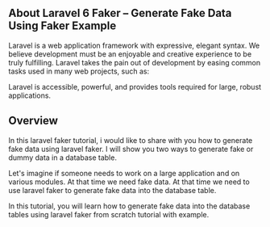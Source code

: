 
## About Laravel  6 Faker – Generate Fake Data Using Faker Example

Laravel is a web application framework with expressive, elegant syntax. We believe development must be an enjoyable and creative experience to be truly fulfilling. Laravel takes the pain out of development by easing common tasks used in many web projects, such as:

Laravel is accessible, powerful, and provides tools required for large, robust applications.

## Overview
In this laravel faker tutorial, i would like to share with you how to generate fake data using laravel faker. I will show you two ways to generate fake or dummy data in a database table.

Let's imagine if someone needs to  work on a large application	and on various modules. At that time we need fake data. At that time we need to use laravel faker to generate fake data into the database table.

In this tutorial, you will learn how to generate fake data into the database tables using laravel faker from scratch tutorial with example.

